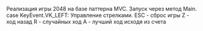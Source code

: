 Реализация игры 2048 на базе паттерна MVC.
Запуск через метод Main.
case KeyEvent.VK_LEFT:
Управление стрелками. 
ESC - сброс игры
Z - ход назад
R - случайных ход
A - лучший ход исходя из счета
